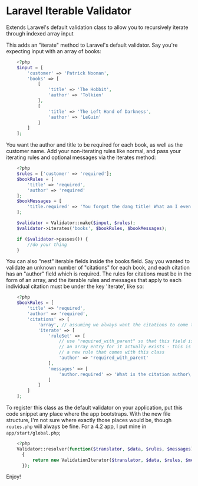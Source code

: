 Laravel Iterable Validator
==========================

Extends Laravel's default validation class to allow you to recursively iterate through indexed array input

This adds an "iterate" method to Laravel's default validator. Say you're expecting input with an array of books:

```php
    <?php
    $input = [
        'customer' => 'Patrick Noonan',
        'books' => [
            [
                'title' => 'The Hobbit',
                'author' => 'Tolkien'
            ],
            [
                'title' => 'The Left Hand of Darkness',
                'author' => 'LeGuin'
            ]
        ]
    ];
```

You want the author and title to be required for each book, as well as the customer name. Add your non-iterating rules like normal, and pass your iterating rules and optional messages via the iterates method:

```php
    <?php
    $rules = ['customer' => 'required'];
    $bookRules = [
        'title' => 'required',
        'author' => 'required'
    ];
    $bookMessages = [
        'title.required' => 'You forgot the dang title! What am I even supposed to do with that?'
    ];

    $validator = Validator::make($input, $rules);
    $validator->iterates('books', $bookRules, $bookMessages);

    if ($validator->passes()) {
        //do your thing
    }
```

You can also "nest" iterable fields inside the books field. Say you wanted to validate an unknown number of "citations" for each book, and each citation has an "author" field  which is required. The rules for citations must be in the form of an array, and the iterable rules and messages that apply to each individual citation must be under the key 'iterate', like so:

```php
    <?php
    $bookRules = [
        'title' => 'required',
        'author' => 'required',
        'citations' => [
            'array', // assuming we always want the citations to come through as an array
            'iterate' => [
                'ruleSet' => [
                    // use "required_with_parent" so that this field is only required when
                    // an array entry for it actually exists - this is more or less
                    // a new rule that comes with this class
                    'author' => 'required_with_parent'
                ],
                'messages' => [
                    'author.required' => 'What is the citation author\'s name? Geez!'
                ]
            ]
        ]
    ];
```

To register this class as the default validator on your application, put this code snippet any place where the app bootstraps. With the new file structure, I'm not sure where exactly those places would be, though `routes.php` will always be fine. For a 4.2 app, I put mine in `app/start/global.php`;

```php
    <?php
    Validator::resolver(function($translator, $data, $rules, $messages)
      {
          return new ValidationIterator($translator, $data, $rules, $messages);
      });
```

Enjoy!
